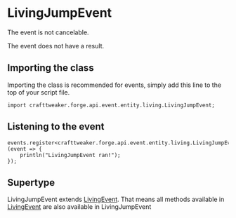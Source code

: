 # LivingJumpEvent

The event is not cancelable.

The event does not have a result.

## Importing the class

Importing the class is recommended for events, simply add this line to the top of your script file.
```zenscript
import crafttweaker.forge.api.event.entity.living.LivingJumpEvent;
```


## Listening to the event

```zenscript
events.register<crafttweaker.forge.api.event.entity.living.LivingJumpEvent>(event => {
    println("LivingJumpEvent ran!");
});
```


## Supertype

LivingJumpEvent extends [LivingEvent](/forge/api/event/entity/living/LivingEvent). That means all methods available in [LivingEvent](/forge/api/event/entity/living/LivingEvent) are also available in LivingJumpEvent

